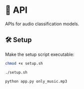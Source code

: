 # 🎵 API

APIs for audio classification models.

## 🛠 Setup

Make the setup script executable:

```bash
chmod +x setup.sh
```
```bash
./setup.sh
```
```bash
python app.py only_music.mp3
```
